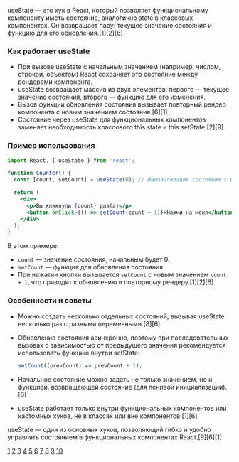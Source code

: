 useState — это хук в React, который позволяет функциональному компоненту иметь состояние, аналогично state в классовых компонентах. Он возвращает пару: текущее значение состояния и функцию для его обновления.[1][2][6]

### Как работает useState

- При вызове useState с начальным значением (например, числом, строкой, объектом) React сохраняет это состояние между рендерами компонента.
- useState возвращает массив из двух элементов: первого — текущее значение состояния, второго — функцию для его изменения.
- Вызов функции обновления состояния вызывает повторный рендер компонента с новым значением состояния.[6][1]
- Состояние через useState для функциональных компонентов заменяет необходимость классового this.state и this.setState.[2][9]

### Пример использования

```jsx
import React, { useState } from 'react';

function Counter() {
  const [count, setCount] = useState(0); // Инициализация состояния с 0

  return (
    <div>
      <p>Вы кликнули {count} раз(а)</p>
      <button onClick={() => setCount(count + 1)}>Нажми на меня</button>
    </div>
  );
}
```

В этом примере:

- `count` — значение состояния, начальным будет 0.
- `setCount` — функция для обновления состояния.
- При нажатии кнопки вызывается `setCount` с новым значением `count + 1`, что приводит к обновлению и повторному рендеру.[1][2][6]

### Особенности и советы

- Можно создать несколько отдельных состояний, вызывая useState несколько раз с разными переменными.[8][6]
- Обновление состояния асинхронно, поэтому при последовательных вызовах с зависимостью от предыдущего значения рекомендуется использовать функцию внутри setState:

  ```js
  setCount((prevCount) => prevCount + 1);
  ```

- Начальное состояние можно задать не только значением, но и функцией, возвращающей состояние (для ленивой инициализации).[6]
- useState работает только внутри функциональных компонентов или кастомных хуков, не в классах или вне компонентов.[1][6]

useState — один из основных хуков, позволяющий гибко и удобно управлять состоянием в функциональных компонентах React.[9][6][1]

[1](https://ru.legacy.reactjs.org/docs/hooks-overview.html)
[2](https://ru.legacy.reactjs.org/docs/hooks-state.html)
[3](https://ru.legacy.reactjs.org/docs/hooks-reference.html)
[4](https://habr.com/ru/companies/otus/articles/667706/)
[5](https://tokmakov.msk.ru/blog/item/640)
[6](https://habr.com/ru/companies/simbirsoft/articles/652321/)
[7](https://coffee-web.ru/blog/what-you-may-not-know-about-the-usestate-hook-in-react/)
[8](https://webtricks-master.ru/react-hooks/learn-usestate-on-examples/)
[9](https://reactdev.ru/archive/react16/hooks-state/)
[10](https://reactdev.ru/reference/react/useState/)
